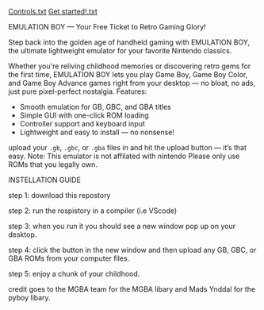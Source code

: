[Controls.txt](https://github.com/user-attachments/files/20682036/Controls.txt)
[Get started!.txt](https://github.com/user-attachments/files/20682037/Get.started.txt)

 EMULATION BOY — Your Free Ticket to Retro Gaming Glory!

Step back into the golden age of handheld gaming with EMULATION BOY, the ultimate lightweight emulator for your favorite Nintendo classics.

Whether you're reliving childhood memories or discovering retro gems for the first time, EMULATION BOY lets you play Game Boy, Game Boy Color, and Game Boy Advance games right from your desktop — no bloat, no ads, just pure pixel-perfect nostalgia.
 Features:

*  Smooth emulation for GB, GBC, and GBA titles
*  Simple GUI with one-click ROM loading
*  Controller support and keyboard input
*  Lightweight and easy to install — no nonsense!

 upload your `.gb`, `.gbc`, or `.gba` files in and hit the upload button — it’s that easy.
Note: This emulator is not affilated with nintendo
  Please only use ROMs that you legally own.



INSTELLATION GUIDE

step 1: download this repostory

step 2: run the rospistory in a compiler (i.e VScode)

step 3: when you run it you should see a new window pop up on your desktop.

step 4: click the button in the new window and then upload any GB, GBC, or GBA ROMs from your computer files.

step 5: enjoy a chunk of your childhood.


credit goes to the MGBA team for the MGBA libary and Mads Ynddal for the pyboy libary.
